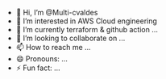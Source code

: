 - 👋 Hi, I’m @Multi-cvaldes
- 👀 I’m interested in AWS Cloud engineering
- 🌱 I’m currently terraform & github action ...
- 💞️ I’m looking to collaborate on ...
- 📫 How to reach me ...
- 😄 Pronouns: ...
- ⚡ Fun fact: ...

<!---
Multi-cvaldes/Multi-cvaldes is a ✨ special ✨ repository because its `README.md` (this file) appears on your GitHub profile.
You can click the Preview link to take a look at your changes.
--->
